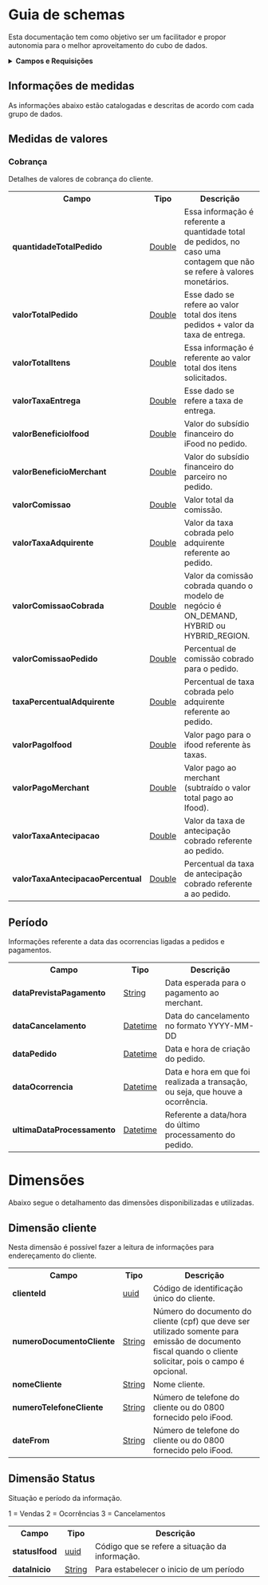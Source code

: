 # Guia de schemas 

Esta documentação tem como objetivo ser um facilitador e propor autonomia para o melhor aproveitamento do cubo de dados.

<!-- START graphql-markdown -->

<details>
  <summary><strong>Campos e Requisições</strong></summary>

  * [Informações de medidas](Informaçõesdemedidas)
  * [Medidas de valores](Medidasdevalores)
    * [Cobrança](Cobrança)
    * [Período](Período)
  * [Dimensões](Dimensões)
    * [Dimensão cliente](Dimensãocliente)


</details>

## Informações de medidas

As informações abaixo estão catalogadas e descritas de acordo com cada grupo de dados.

## Medidas de valores

### Cobrança

Detalhes de valores de cobrança do cliente.

<table>
<tbody>
<tr>
<th valign="center">Campo</th>
<th valign="center">Tipo</th>
<th valign="center">Descrição</th>
</tr>
<tr>
<td valign="center"><strong>quantidadeTotalPedido</strong></td>
<td valign="center"><a href="#Double">Double</a></td>
<td valign= "center"> Essa informação é referente a quantidade total de pedidos, no caso uma contagem que não se refere à valores monetários.

<tr>
<td valign="center"><strong>valorTotalPedido</strong></td>
<td valign="center"><a href="#Double">Double</a></td>
<td valign= "center">Esse dado se refere ao valor total dos itens pedidos + valor da taxa de entrega.

</td>
</tr>
<tr>
<td valign="center"><strong>valorTotalItens</strong></td>
<td valign="center"><a href="#Double">Double</a></td>
<td valign="center"> Essa informação é referente ao valor total dos itens solicitados.

</td>
</tr>
<tr>
<td valign="center"><strong>valorTaxaEntrega</strong></td>
<td valign="center"><a href="#Double">Double</a></td>
<td valign="center"> Esse dado se refere a taxa de entrega.

</td>
</tr>
<tr>
<td valign="center"><strong>valorBeneficioIfood</strong></td>
<td valign="center"><a href="#Double">Double</a></td>
<td valign="center"> Valor do subsídio financeiro do iFood no pedido.

</td>
</tr>
<tr>
<td valign="center"><strong>valorBeneficioMerchant</strong></td>
<td valign="center"><a href="#Double">Double</a></td>
<td valign="center"> Valor do subsídio financeiro do parceiro no pedido.

</td>
</tr>
<tr>
<td valign="center"><strong>valorComissao</strong></td>
<td valign="center"><a href="#Double">Double</a></td>
<td valign="center"> Valor total da comissão.

</td>
</tr>
<tr>
<td valign="center"><strong>valorTaxaAdquirente</strong></td>
<td valign="center"><a href="#Double">Double</a></td>
<td valign="center"> Valor da taxa cobrada pelo adquirente referente ao pedido.

</td>
</tr>
<tr>
<td valign="center"><strong>valorComissaoCobrada</strong></td>
<td valign="center"><a href="#Double">Double</a></td>
<td valign="center"> Valor da comissão cobrada quando o modelo de negócio é ON_DEMAND, HYBRID ou HYBRID_REGION.

</td>
</tr>
<tr>
<td valign="center"><strong>valorComissaoPedido</strong></td>
<td valign="center"><a href="#Double">Double</a></td>
<td valign="center"> Percentual de comissão cobrado para o pedido.

</td>
</tr>
<tr>
<td valign="center"><strong>taxaPercentualAdquirente</strong></td>
<td valign="center"><a href="#Double">Double</a></td>
<td valign="center"> Percentual de taxa cobrada pelo adquirente referente ao pedido.

</td>
</tr>
<tr>
<td valign="center"><strong>valorPagoIfood</strong></td>
<td valign="center"><a href="#Double">Double</a></td>
<td valign="center"> Valor pago para o ifood referente às taxas.

</td>
</tr>
<tr>
<td valign="center"><strong>valorPagoMerchant</strong></td>
<td valign="center"><a href="#Double">Double</a></td>
<td valign="center"> Valor pago ao merchant (subtraído o valor total pago ao Ifood).

</td>
</tr>
<tr>
<td valign="center"><strong>valorTaxaAntecipacao</strong></td>
<td valign="center"><a href="#Double">Double</a></td>
<td valign="center"> Valor da taxa de antecipação cobrado referente ao pedido.

</td>
</tr>
<tr>
<td valign="center"><strong>valorTaxaAntecipacaoPercentual</strong></td>
<td valign="center"><a href="#Double">Double</a></td>
<td valign="center"> Percentual da taxa de antecipação cobrado referente a ao pedido.
</td>
</tr>
</tbody>
</table>

## Período

Informações referente a data das ocorrencias ligadas a pedidos e pagamentos.

<table>
<tbody>
<tr>
<th valign="center">Campo</th>
<th valign="center">Tipo</th>
<th valign="center">Descrição</th>
</tr>
<tr>
<td valign="center"><strong>dataPrevistaPagamento</strong></td>
<td valign="center"><a href="#String">String</a></td>
<td valign="center"> Data esperada para o pagamento ao merchant.

</td>
</tr>
<tr>
<td valign="center"><strong>dataCancelamento</strong></td>
<td valign="center"><a href="Datetime">Datetime</a></td>
<td valign="center"> Data do cancelamento no formato YYYY-MM-DD

</td>
</tr>
<tr>
<td valign="center"><strong>dataPedido</strong></td>
<td valign="center"><a href="Datetime">Datetime</a></td>
<td valign="center"> Data e hora de criação do pedido.

</td>
</tr>
<tr>
<td valign="center"><strong>dataOcorrencia </strong></td>
<td valign="center"><a href="Datetime">Datetime</a></td>
<td valign="center"> Data e hora em que foi realizada a transação, ou seja, que houve a ocorrência.

</td>
</tr>
<tr>
<td valign="center"><strong>ultimaDataProcessamento</strong></td>
<td valign="center"><a href="Datetime">Datetime</a></td>
<td valign="center"> Referente a data/hora do último processamento do pedido.
</td>
</tr>
</tbody>
</table>


# Dimensões

Abaixo segue o detalhamento das dimensões disponibilizadas e utilizadas.

## Dimensão cliente 

Nesta dimensão é possível fazer a leitura de informações para endereçamento do cliente.

<table>
<tbody>
<tr>
<th valign="center">Campo</th>
<th valign="center">Tipo</th>
<th valign="center">Descrição</th>
</tr>
<tr>
<td valign="center"><strong>clienteId</strong></td>
<td valign="center"><a href="#uuid">uuid</a></td>
<td valign="center"> Código de identificação único do cliente.

</td>
</tr>
<tr>
<td valign="center"><strong>numeroDocumentoCliente</strong></td>
<td valign="center"><a href="#String">String</a></td>
<td valign="center"> Número do documento do cliente (cpf) que deve ser utilizado somente para emissão de documento fiscal quando o cliente solicitar,
pois o campo é opcional.

</td>
</tr>
<tr>
<td valign="center"><strong>nomeCliente</strong></td>
<td valign="center"><a href="#String">String</a></td>
<td valign="center"> Nome cliente.

</td>
</tr>
<tr>
<td valign="center"><strong>numeroTelefoneCliente</strong></td>
<td valign="center"><a href="#String">String</a></td>
<td valign="center"> Número de telefone do cliente ou do 0800 fornecido pelo iFood.

</td>
</tr>
<tr>
<td valign="center"><strong>dateFrom</strong></td>
<td valign="center"><a href="#String">String</a></td>
<td valign="center"> Número de telefone do cliente ou do 0800 fornecido pelo iFood.
</td>
</tr>
</tbody>
</table>

## Dimensão Status

Situação e período da informação.

<table>
<tbody>
<tr>
<th valign="center">Campo</th>
<th valign="center">Tipo</th>
<th valign="center">Descrição</th>
</tr>
<tr>
<td valign="center"><strong>statusIfood</strong></td>
<td valign="center"><a href="#uuid">uuid</a></td>
<td>
Código que se refere a situação da informação.
<tr> 1 = Vendas
<tr> 2 = Ocorrências
<tr> 3 = Cancelamentos
</td>

</td>
</tr>
<tr>
<td valign="center"><strong>dataInicio</strong></td>
<td valign="center"><a href="#String">String</a></td>
<td valign="center"> Para estabelecer o inicio de um período

</td>
</tr>
</tbody>
</table>



<!-- END graphql-markdown -->
